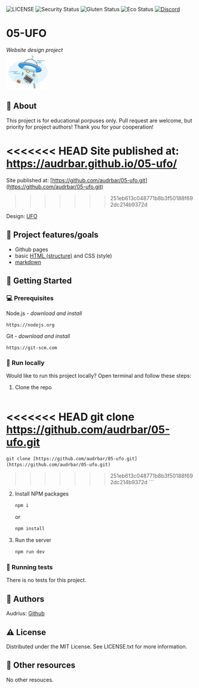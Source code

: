 ![LICENSE](https://img.shields.io/badge/license-MIT-blue.svg?style=flat-square)
![Security Status](https://img.shields.io/security-headers?label=Security&url=https%3A%2F%2Fgithub.com&style=flat-square)
![Gluten Status](https://img.shields.io/badge/Gluten-Free-green.svg)
![Eco Status](https://img.shields.io/badge/ECO-Friendly-green.svg)
[![Discord](https://discord.com/api/guilds/571393319201144843/widget.png)](https://discord.gg/dRwW4rw)

# 05-UFO
_Website design project_
<br>
![Alt text](./img/ufo1.jpg)
<br>
## 🌟 About

This project is for educational porpuses only. Pull request are welcome, but priority for project authors! Thank you for your cooperation!

<<<<<<< HEAD
Site published at: https://audrbar.github.io/05-ufo/
=======
Site published at: [https://github.com/audrbar/05-ufo.git](https://github.com/audrbar/05-ufo.git)
>>>>>>> 251eb613c048771b8b3f50188f692dc214b9372d

Design: [UFO](./img/design.png)

## 🎯 Project features/goals

-   Github pages
-   basic [HTML (structure)](https://www.w3schools.com/TAGS/default.asp) and CSS (style)
-   [markdown](https://docs.github.com/en/get-started/writing-on-github/getting-started-with-writing-and-formatting-on-github/basic-writing-and-formatting-syntax)

## 🧰 Getting Started

### 💻 Prerequisites

Node.js - _download and install_

```
https://nodejs.org
```

Git - _download and install_

```
https://git-scm.com
```

### 🏃 Run locally

Would like to run this project locally? Open terminal and follow these steps:

1. Clone the repo
    ```sh
<<<<<<< HEAD
    git clone https://github.com/audrbar/05-ufo.git
=======
    git clone [https://github.com/audrbar/05-ufo.git] (https://github.com/audrbar/05-ufo.git)
>>>>>>> 251eb613c048771b8b3f50188f692dc214b9372d
    ```
2. Install NPM packages
    ```sh
    npm i
    ```
    or
    ```sh
    npm install
    ```
3. Run the server
    ```sh
    npm run dev
    ```

### 🧪 Running tests

There is no tests for this project.

## 🎅 Authors

Audrius: [Github](https://github.com/audrbar)

## ⚠️ License

Distributed under the MIT License. See LICENSE.txt for more information.

## 🔗 Other resources

No other resouces.
